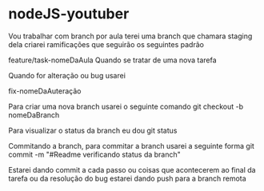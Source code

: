 # nodeJS-youtuber
Vou trabalhar com branch por aula
terei uma branch que chamara staging dela criarei ramificações que seguirão os seguintes padrão

feature/task-nomeDaAula
Quando se tratar de uma nova tarefa

Quando for alteração ou bug usarei 

fix-nomeDaAuteração

Para criar uma nova branch usarei o seguinte comando
git checkout -b nomeDaBranch

Para visualizar o status da branch eu dou 
git status

Commitando a branch, para commitar a branch usarei a seguinte forma
git commit -m "#Readme verificando status da branch"

Estarei dando commit a cada passo ou coisas que acontecerem ao final da tarefa ou da resolução do bug estarei dando push para a branch remota


